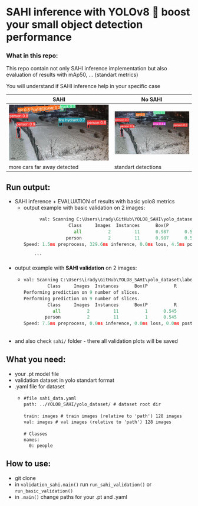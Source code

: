 # SAHI inference with YOLOv8 :dizzy:  boost your small object detection performance 

### What in this repo:
This repo contain not only SAHI inference implementation but also evaluation of results with mAp50, ... (standart metrics)

You will understand if SAHI inference help in your specific case

| **SAHI** 	                            | **No SAHI** 	                   |
|---------------------------------------|---------------------------------|
| 	![pred_sahi.jpg](https://github.com/IrDIE/YOLO8_SAHI/blob/master/readme_imgs/pred_sahi.jpg)                                     | 	    ![pred_no_sahi.jpg](https://github.com/IrDIE/YOLO8_SAHI/blob/master/readme_imgs/pred_no_sahi.jpg)                           |
| more cars far away detected         	 | standart detections           	 |

## Run output:
* SAHI inference + EVALUATION of results with basic yolo8 metrics 
  * output example with basic validation on 2 images:
    ```python
          val: Scanning C:\Users\irady\GitHub\YOLO8_SAHI\yolo_dataset\labels.cache.
                     Class     Images  Instances      Box(P          R      mAP50  mAP50-95): 
                       all          2         11      0.987      0.545       0.57      0.455
                    person          2         11      0.987      0.545       0.57      0.455
    Speed: 1.5ms preprocess, 329.6ms inference, 0.0ms loss, 4.5ms postprocess per image

        ```
* output example with **SAHI validation** on 2 images:
    * ```python
      val: Scanning C:\Users\irady\GitHub\YOLO8_SAHI\yolo_dataset\labels.cache.
               Class     Images  Instances      Box(P          R      mAP50  mAP50-95): 
      Performing prediction on 9 number of slices.
      Performing prediction on 9 number of slices.
               Class     Images  Instances      Box(P          R      mAP50  mAP50-95):
                 all          2         11          1      0.545      0.773      0.628
              person          2         11          1      0.545      0.773      0.628
      Speed: 7.5ms preprocess, 0.0ms inference, 0.0ms loss, 0.0ms postprocess per image
        
        ```
* and also check `sahi/` folder - there all validation plots will be saved  
## What you need:
* your .pt model file
* validation dataset in yolo standart format
* .yaml file for dataset
  * ```angular2html
    #file sahi_data.yaml
    path: ../YOLO8_SAHI/yolo_dataset/ # dataset root dir

    train: images # train images (relative to 'path') 128 images
    val: images # val images (relative to 'path') 128 images
    
    # Classes
    names:
      0: people
    ```
      
## How to use:

* git clone
* in `validation_sahi.main()` run `run_sahi_validation()` or `run_basic_validation()`
* in `.main()` change paths for your .pt and .yaml